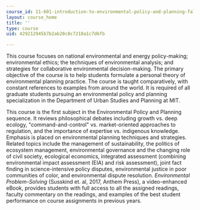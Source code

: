 ```yaml
---
course_id: 11-601-introduction-to-environmental-policy-and-planning-fall-2016
layout: course_home
title: ''
type: course
uid: 429212945b7b2ab20c8c7218a1c7d6fb

---
```

This course focuses on national environmental and energy policy-making; environmental ethics; the techniques of environmental analysis; and strategies for collaborative environmental decision-making. The primary objective of the course is to help students formulate a personal theory of environmental planning practice. The course is taught comparatively, with constant references to examples from around the world. It is required of all graduate students pursuing an environmental policy and planning specialization in the Department of Urban Studies and Planning at MIT.

This course is the first subject in the Environmental Policy and Planning sequence. It reviews philosophical debates including growth vs. deep ecology, "command-and-control" vs. market-oriented approaches to regulation, and the importance of expertise vs. indigenous knowledge. Emphasis is placed on environmental planning techniques and strategies. Related topics include the management of sustainability, the politics of ecosystem management, environmental governance and the changing role of civil society, ecological economics, integrated assessment (combining environmental impact assessment (EIA) and risk assessment), joint fact finding in science-intensive policy disputes, environmental justice in poor communities of color, and environmental dispute resolution. _Environmental Problem-Solving_ (Susskind et. al, 2017, Anthem Press), a video-enhanced eBook, provides students with full access to all the assigned readings, faculty commentary on the readings, and examples of the best student performance on course assignments in previous years.
